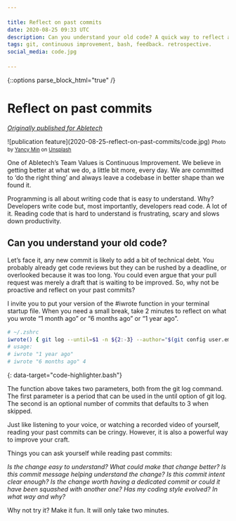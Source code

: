 ```yaml
---

title: Reflect on past commits
date: 2020-08-25 09:33 UTC
description: Can you understand your old code? A quick way to reflect and give feedback to your past self.
tags: git, continuous improvement, bash, feedback. retrospective.
social_media: code.jpg

---
```

{::options parse_block_html="true" /}

# Reflect on past commits

*[Originally published for Abletech](https://stories.abletech.nz/reflect-on-past-commits-e0f92071a3fa)*

<div class="hero">
  ![publication feature](2020-08-25-reflect-on-past-commits/code.jpg)
  <small class="d-block text-center">
    <span>Photo by <a href="https://unsplash.com/@yancymin?utm_source=unsplash&amp;utm_medium=referral&amp;utm_content=creditCopyText">Yancy Min</a> on <a href="https://unsplash.com/s/photos/code?utm_source=unsplash&amp;utm_medium=referral&amp;utm_content=creditCopyText">Unsplash</a></span>
  </small>
</div>

One of Abletech’s Team Values is Continuous Improvement. We believe in getting better at what we do, a little bit more, every day. We are committed to ‘do the right thing’ and always leave a codebase in better shape than we found it.

Programming is all about writing code that is easy to understand. Why? Developers write code but, most importantly, developers read code. A lot of it. Reading code that is hard to understand is frustrating, scary and slows down productivity.

## Can you understand your old code?

Let’s face it, any new commit is likely to add a bit of technical debt. You probably already get code reviews but they can be rushed by a deadline, or overlooked because it was too long. You could even argue that your pull request was merely a draft that is waiting to be improved. So, why not be proactive and reflect on your past commits?

I invite you to put your version of the #iwrote function in your terminal startup file. When you need a small break, take 2 minutes to reflect on what you wrote “1 month ago” or “6 months ago” or “1 year ago”.

~~~bash
# ~/.zshrc
iwrote() { git log --until=$1 -n ${2:-3} --author="$(git config user.email)" --pretty="%H" | xargs git show }
# usage:
# iwrote "1 year ago"
# iwrote "6 months ago" 4
~~~
{: data-target="code-highlighter.bash"}

The function above takes two parameters, both from the git log command. The first parameter is a period that can be used in the until option of git log. The second is an optional number of commits that defaults to 3 when skipped.

Just like listening to your voice, or watching a recorded video of yourself, reading your past commits can be cringy. However, it is also a powerful way to improve your craft.

Things you can ask yourself while reading past commits:

*Is the change easy to understand? What could make that change better? Is this commit message helping understand the change? Is this commit intent clear enough? Is the change worth having a dedicated commit or could it have been squashed with another one? Has my coding style evolved? In what way and why?*

Why not try it? Make it fun. It will only take two minutes.